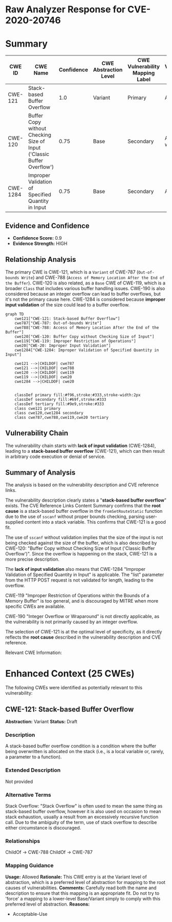 # Raw Analyzer Response for CVE-2020-20746

# Summary
| CWE ID | CWE Name | Confidence | CWE Abstraction Level | CWE Vulnerability Mapping Label | CWE-Vulnerability Mapping Notes |
|---|---|---|---|---|---|
| CWE-121 | Stack-based Buffer Overflow | 1.0 | Variant | Primary | Allowed |
| CWE-120 | Buffer Copy without Checking Size of Input ('Classic Buffer Overflow') | 0.75 | Base | Secondary | Allowed-with-Review |
| CWE-1284 | Improper Validation of Specified Quantity in Input | 0.75 | Base | Secondary | Allowed |

## Evidence and Confidence

*   **Confidence Score:** 0.9
*   **Evidence Strength:** HIGH

## Relationship Analysis
The primary CWE is CWE-121, which is a `Variant` of CWE-787 (`Out-of-bounds Write`) and CWE-788 (`Access of Memory Location After the End of the Buffer`). CWE-120 is also related, as a `Base` CWE of CWE-119, which is a broader `Class` that includes various buffer handling issues. CWE-190 is also considered because an integer overflow can lead to buffer overflows, but it's not the primary cause here. CWE-1284 is considered because **improper input validation** of the size could lead to a buffer overflow.

```mermaid
graph TD
    cwe121["CWE-121: Stack-based Buffer Overflow"]
    cwe787["CWE-787: Out-of-bounds Write"]
    cwe788["CWE-788: Access of Memory Location After the End of the Buffer"]
    cwe120["CWE-120: Buffer Copy without Checking Size of Input"]
    cwe119["CWE-119: Improper Restriction of Operations"]
    cwe20["CWE-20: Improper Input Validation"]
    cwe1284["CWE-1284: Improper Validation of Specified Quantity in Input"]
    
    cwe121 -->|CHILDOF| cwe787
    cwe121 -->|CHILDOF| cwe788
    cwe120 -->|CHILDOF| cwe119
    cwe119 -->|CHILDOF| cwe20
    cwe1284 -->|CHILDOF| cwe20
    

    classDef primary fill:#f96,stroke:#333,stroke-width:2px
    classDef secondary fill:#69f,stroke:#333
    classDef tertiary fill:#9e9,stroke:#333
    class cwe121 primary
    class cwe120,cwe1284 secondary
    class cwe787,cwe788,cwe119,cwe20 tertiary
```

## Vulnerability Chain
The vulnerability chain starts with **lack of input validation** (CWE-1284), leading to a **stack-based buffer overflow** (CWE-121), which can then result in arbitrary code execution or denial of service.

## Summary of Analysis
The analysis is based on the vulnerability description and CVE reference links.

The vulnerability description clearly states a "**stack-based buffer overflow**" exists. The CVE Reference Links Content Summary confirms that the **root cause** is a stack-based buffer overflow in the `fromSetRouteStatic` function due to the use of `sscanf` without proper bounds checking, parsing user-supplied content into a stack variable. This confirms that CWE-121 is a good fit.

The use of `sscanf` without validation implies that the size of the input is not being checked against the size of the buffer, which is also described by CWE-120: "Buffer Copy without Checking Size of Input ('Classic Buffer Overflow')". Since the overflow is happening on the stack, CWE-121 is a more precise description.

The **lack of input validation** also means that CWE-1284 "Improper Validation of Specified Quantity in Input" is applicable. The "list" parameter from the HTTP POST request is not validated for length, leading to the overflow.

CWE-119 "Improper Restriction of Operations within the Bounds of a Memory Buffer" is too general, and is discouraged by MITRE when more specific CWEs are available.

CWE-190 "Integer Overflow or Wraparound" is not directly applicable, as the vulnerability is not primarily caused by an integer overflow.

The selection of CWE-121 is at the optimal level of specificity, as it directly reflects the **root cause** described in the vulnerability description and CVE reference.

Relevant CWE Information:

# Enhanced Context (25 CWEs)
The following CWEs were identified as potentially relevant to this vulnerability:

## CWE-121: Stack-based Buffer Overflow
**Abstraction:** Variant
**Status:** Draft

### Description
A stack-based buffer overflow condition is a condition where the buffer being overwritten is allocated on the stack (i.e., is a local variable or, rarely, a parameter to a function).

### Extended Description
Not provided

### Alternative Terms
Stack Overflow: "Stack Overflow" is often used to mean the same thing as stack-based buffer overflow, however it is also used on occasion to mean stack exhaustion, usually a result from an excessively recursive function call. Due to the ambiguity of the term, use of stack overflow to describe either circumstance is discouraged.

### Relationships
ChildOf -> CWE-788
ChildOf -> CWE-787

### Mapping Guidance
**Usage:** Allowed
**Rationale:** This CWE entry is at the Variant level of abstraction, which is a preferred level of abstraction for mapping to the root causes of vulnerabilities.
**Comments:** Carefully read both the name and description to ensure that this mapping is an appropriate fit. Do not try to 'force' a mapping to a lower-level Base/Variant simply to comply with this preferred level of abstraction.
**Reasons:**
- Acceptable-Use